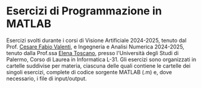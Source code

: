 # Esercizi di Programmazione in MATLAB
Esercizi svolti durante i corsi di Visione Artificiale 2024-2025, tenuto dal Prof. [Cesare Fabio Valenti](https://www.unipa.it/persone/docenti/v/cesare.valenti), e Ingegneria e Analisi Numerica 2024-2025, tenuto dalla Prof.ssa [Elena Toscano](https://www.unipa.it/persone/docenti/t/elena.toscano), presso l'Università degli Studi di Palermo, Corso di Laurea in Informatica L-31. Gli esercizi sono organizzati in cartelle suddivise per materia, ciascuna delle quali contiene le cartelle dei singoli esercizi, complete di codice sorgente MATLAB (.m) e, dove necessario, i file di input/output.
